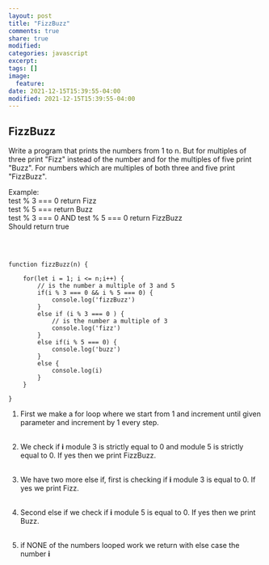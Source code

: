 ```yaml
---
layout: post
title: "FizzBuzz"
comments: true
share: true
modified:
categories: javascript
excerpt:
tags: []
image:
  feature:
date: 2021-12-15T15:39:55-04:00
modified: 2021-12-15T15:39:55-04:00
---
```


## FizzBuzz

Write a program that prints the numbers from 1 to n. But for multiples of three print "Fizz" instead of the number and for the multiples of five print "Buzz". For numbers which are multiples of both three and five print "FizzBuzz".



Example:<br>
test % 3 === 0 return Fizz <br>
test % 5 === return Buzz<br>
test % 3 === 0 AND test % 5 === 0 return FizzBuzz<br>
Should return true<br>
##
<br>



~~~
function fizzBuzz(n) {
	
	for(let i = 1; i <= n;i++) {
		// is the number a multiple of 3 and 5
		if(i % 3 === 0 && i % 5 === 0) {
			console.log('fizzBuzz')
		}
		else if (i % 3 === 0 ) {
			// is the number a multiple of 3
			console.log('fizz')
		}
		else if(i % 5 === 0) {
			console.log('buzz')
		}
		else {
			console.log(i)
		}
	}

}

~~~

1. First we make a for loop where we start from 1 and increment until given parameter and increment by 1 every step.<br><br>

2. We check if <strong>i</strong> module 3 is strictly equal to 0 and module 5 is strictly equal to 0. If yes then we print FizzBuzz.<br><br>

3. We have two more else if, first is checking if <strong>i</strong> module 3 is equal to 0. If yes we print Fizz.<br><br>

4. Second else if we check if <strong>i</strong> module 5 is equal to 0. If yes then we print Buzz.<br><br>

5. if NONE of the numbers looped work we return with else case the number <strong>i</strong><br><br>